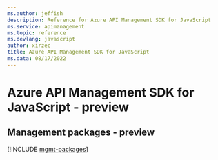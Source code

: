 ```yaml
---
ms.author: jeffish
description: Reference for Azure API Management SDK for JavaScript
ms.service: apimanagement
ms.topic: reference
ms.devlang: javascript
author: xirzec
title: Azure API Management SDK for JavaScript
ms.data: 08/17/2022
---
```

# Azure API Management SDK for JavaScript - preview

## Management packages - preview
[!INCLUDE [mgmt-packages](api-management-mgmt-index.md)]